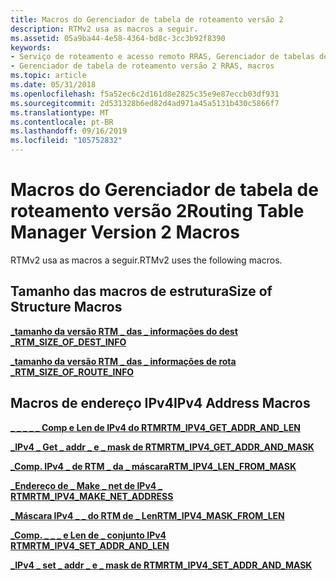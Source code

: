 ```yaml
---
title: Macros do Gerenciador de tabela de roteamento versão 2
description: RTMv2 usa as macros a seguir.
ms.assetid: 05a9ba44-4e58-4364-bd8c-3cc3b92f8390
keywords:
- Serviço de roteamento e acesso remoto RRAS, Gerenciador de tabelas de roteamento versão 2, macros
- Gerenciador de tabela de roteamento versão 2 RRAS, macros
ms.topic: article
ms.date: 05/31/2018
ms.openlocfilehash: f5a52ec6c2d161d8e2825c35e9e87eccb03df931
ms.sourcegitcommit: 2d531328b6ed82d4ad971a45a5131b430c5866f7
ms.translationtype: MT
ms.contentlocale: pt-BR
ms.lasthandoff: 09/16/2019
ms.locfileid: "105752832"
---
```

# <a name="routing-table-manager-version-2-macros"></a><span data-ttu-id="dca9c-105">Macros do Gerenciador de tabela de roteamento versão 2</span><span class="sxs-lookup"><span data-stu-id="dca9c-105">Routing Table Manager Version 2 Macros</span></span>

<span data-ttu-id="dca9c-106">RTMv2 usa as macros a seguir.</span><span class="sxs-lookup"><span data-stu-id="dca9c-106">RTMv2 uses the following macros.</span></span>

## <a name="size-of-structure-macros"></a><span data-ttu-id="dca9c-107">Tamanho das macros de estrutura</span><span class="sxs-lookup"><span data-stu-id="dca9c-107">Size of Structure Macros</span></span>

[<span data-ttu-id="dca9c-108">**\_tamanho da versão RTM \_ das \_ informações do dest \_**</span><span class="sxs-lookup"><span data-stu-id="dca9c-108">**RTM\_SIZE\_OF\_DEST\_INFO**</span></span>](/windows/desktop/api/Rtmv2/nf-rtmv2-rtm_size_of_dest_info)

[<span data-ttu-id="dca9c-109">**\_tamanho da versão RTM \_ das \_ informações de rota \_**</span><span class="sxs-lookup"><span data-stu-id="dca9c-109">**RTM\_SIZE\_OF\_ROUTE\_INFO**</span></span>](/windows/desktop/api/Rtmv2/nf-rtmv2-rtm_size_of_route_info)

## <a name="ipv4-address-macros"></a><span data-ttu-id="dca9c-110">Macros de endereço IPv4</span><span class="sxs-lookup"><span data-stu-id="dca9c-110">IPv4 Address Macros</span></span>

[<span data-ttu-id="dca9c-111">**\_ \_ \_ \_ \_ Comp e Len de IPv4 do RTM**</span><span class="sxs-lookup"><span data-stu-id="dca9c-111">**RTM\_IPV4\_GET\_ADDR\_AND\_LEN**</span></span>](/windows/desktop/api/Rtmv2/nf-rtmv2-rtm_ipv4_get_addr_and_len)

[<span data-ttu-id="dca9c-112">**\_IPv4 \_ Get \_ addr \_ e \_ mask de RTM**</span><span class="sxs-lookup"><span data-stu-id="dca9c-112">**RTM\_IPV4\_GET\_ADDR\_AND\_MASK**</span></span>](/windows/desktop/api/Rtmv2/nf-rtmv2-rtm_ipv4_get_addr_and_mask)

[<span data-ttu-id="dca9c-113">**\_Comp. IPv4 \_ de RTM \_ da \_ máscara**</span><span class="sxs-lookup"><span data-stu-id="dca9c-113">**RTM\_IPV4\_LEN\_FROM\_MASK**</span></span>](/windows/desktop/api/Rtmv2/nf-rtmv2-rtm_ipv4_len_from_mask)

[<span data-ttu-id="dca9c-114">**\_Endereço de \_ Make \_ net de IPv4 \_ RTM**</span><span class="sxs-lookup"><span data-stu-id="dca9c-114">**RTM\_IPV4\_MAKE\_NET\_ADDRESS**</span></span>](/windows/desktop/api/Rtmv2/nf-rtmv2-rtm_ipv4_make_net_address)

[<span data-ttu-id="dca9c-115">**\_Máscara IPv4 \_ \_ do RTM de \_ Len**</span><span class="sxs-lookup"><span data-stu-id="dca9c-115">**RTM\_IPV4\_MASK\_FROM\_LEN**</span></span>](/windows/desktop/api/Rtmv2/nf-rtmv2-rtm_ipv4_mask_from_len)

[<span data-ttu-id="dca9c-116">**\_Comp. \_ \_ \_ e Len de \_ conjunto IPv4 RTM**</span><span class="sxs-lookup"><span data-stu-id="dca9c-116">**RTM\_IPV4\_SET\_ADDR\_AND\_LEN**</span></span>](/windows/desktop/api/Rtmv2/nf-rtmv2-rtm_ipv4_set_addr_and_len)

[<span data-ttu-id="dca9c-117">**\_IPv4 \_ set \_ addr \_ e \_ mask de RTM**</span><span class="sxs-lookup"><span data-stu-id="dca9c-117">**RTM\_IPV4\_SET\_ADDR\_AND\_MASK**</span></span>](/windows/desktop/api/Rtmv2/nf-rtmv2-rtm_ipv4_set_addr_and_mask)

 

 




